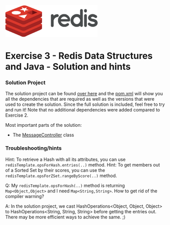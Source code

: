 <img src="../img/redis-logo-full-color-rgb.png" height=100/>

# Exercise 3 - Redis Data Structures and Java - Solution and hints

### Solution Project
The solution project can be found [over here](exercise3) and the [pom.xml](exercise3/pom.xml) will show you all the dependencies that are required as well as the versions that were used to create the solution. Since the full solution is included, feel free to try and run it! Note that no additional dependencies were added compared to Exercise 2.

Most important parts of the solution:
* The [MessageController](exercise3/src/main/java/com/redis/lars/exercise3/MessageController.java) class

### Troubleshooting/hints

Hint: To retrieve a Hash with all its attributes, you can use `redisTemplate.opsForHash.entries(..)` method.
Hint: To get members out of a Sorted Set by their scores, you can use the `redisTemplate.opsForZSet.rangeByScore(..)` method.

Q: My `redisTemplate.opsForHash(..)` method is returning `Map<Object,Object>` and I need `Map<String,String>`. How to get rid of the compiler warning?

A: In the solution project, we cast HashOperations<Object, Object, Object> to HashOperations<String, String, String> before getting the entries out. There may be more efficient ways to achieve the same. ;)